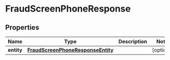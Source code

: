 

# FraudScreenPhoneResponse


## Properties

| Name | Type | Description | Notes |
|------------ | ------------- | ------------- | -------------|
|**entity** | [**FraudScreenPhoneResponseEntity**](FraudScreenPhoneResponseEntity.md) |  |  [optional] |



